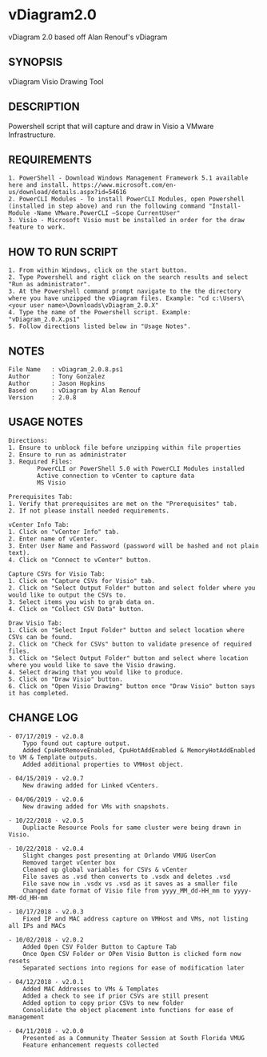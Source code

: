 # vDiagram2.0
vDiagram 2.0 based off Alan Renouf's vDiagram

## SYNOPSIS
vDiagram Visio Drawing Tool

## DESCRIPTION
Powershell script that will capture and draw in Visio a VMware Infrastructure.

## REQUIREMENTS
	1. PowerShell - Download Windows Management Framework 5.1 available here and install. https://www.microsoft.com/en-us/download/details.aspx?id=54616
	2. PowerCLI Modules - To install PowerCLI Modules, open Powershell (installed in step above) and run the following command "Install-Module -Name VMware.PowerCLI –Scope CurrentUser"
	3. Visio - Microsoft Visio must be installed in order for the draw feature to work.

## HOW TO RUN SCRIPT
	1. From within Windows, click on the start button.
	2. Type Powershell and right click on the search results and select "Run as administrator".
	3. At the Powershell command prompt navigate to the the directory where you have unzipped the vDiagram files. Example: "cd c:\Users\<your user name>\Downloads\vDiagram_2.0.X"
	4. Type the name of the Powershell script. Example: "vDiagram_2.0.X.ps1"
	5. Follow directions listed below in "Usage Notes".

## NOTES
	File Name	: vDiagram_2.0.8.ps1
	Author		: Tony Gonzalez
	Author		: Jason Hopkins
	Based on	: vDiagram by Alan Renouf
	Version		: 2.0.8

## USAGE NOTES
	Directions:
	1. Ensure to unblock file before unzipping within file properties
	2. Ensure to run as administrator
	3. Required Files:
            PowerCLI or PowerShell 5.0 with PowerCLI Modules installed
            Active connection to vCenter to capture data
            MS Visio
	    
	Prerequisites Tab:
	1. Verify that prerequisites are met on the "Prerequisites" tab.
	2. If not please install needed requirements.
	
	vCenter Info Tab:
	1. Click on "vCenter Info" tab.
	2. Enter name of vCenter.
	3. Enter User Name and Password (password will be hashed and not plain text).
	4. Click on "Connect to vCenter" button.
	
	Capture CSVs for Visio Tab:
	1. Click on "Capture CSVs for Visio" tab.
	2. Click on "Select Output Folder" button and select folder where you would like to output the CSVs to.
	3. Select items you wish to grab data on.
	4. Click on "Collect CSV Data" button.
	
	Draw Visio Tab:
	1. Click on "Select Input Folder" button and select location where CSVs can be found.
	2. Click on "Check for CSVs" button to validate presence of required files.
	3. Click on "Select Output Folder" button and select where location where you would like to save the Visio drawing.
	4. Select drawing that you would like to produce.
	5. Click on "Draw Visio" button.
	6. Click on "Open Visio Drawing" button once "Draw Visio" button says it has completed.

## CHANGE LOG

	- 07/17/2019 - v2.0.8
		Typo found out capture output.
		Added CpuHotRemoveEnabled, CpuHotAddEnabled & MemoryHotAddEnabled to VM & Template outputs.
		Added additional properties to VMHost object.
		
	- 04/15/2019 - v2.0.7
		New drawing added for Linked vCenters.
		
	- 04/06/2019 - v2.0.6
		New drawing added for VMs with snapshots.

	- 10/22/2018 - v2.0.5
		Dupliacte Resource Pools for same cluster were being drawn in Visio.
		
	- 10/22/2018 - v2.0.4
		Slight changes post presenting at Orlando VMUG UserCon
		Removed target vCenter box
		Cleaned up global variables for CSVs & vCenter
		File saves as .vsd then converts to .vsdx and deletes .vsd
		File save now in .vsdx vs .vsd as it saves as a smaller file
		Changed date format of Visio file from yyyy_MM_dd-HH_mm to yyyy-MM-dd_HH-mm
				
	- 10/17/2018 - v2.0.3
		Fixed IP and MAC address capture on VMHost and VMs, not listing all IPs and MACs
	
	- 10/02/2018 - v2.0.2
		Added Open CSV Folder Button to Capture Tab
		Once Open CSV Folder or OPen Visio Button is clicked form now resets
		Separated sections into regions for ease of modification later
	
	- 04/12/2018 - v2.0.1
		Added MAC Addresses to VMs & Templates
		Added a check to see if prior CSVs are still present
		Added option to copy prior CSVs to new folder
		Consolidate the object placement into functions for ease of management

	- 04/11/2018 - v2.0.0
		Presented as a Community Theater Session at South Florida VMUG
		Feature enhancement requests collected
